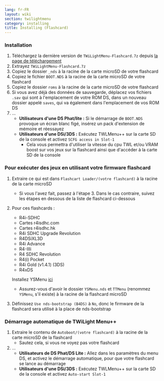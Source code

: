 ```yaml
---
lang: fr-FR
layout: wiki
section: twilightmenu
category: installing
title: Installing (Flashcard)
---
```


### Installation
1. Téléchargez la dernière version de `TWiLightMenu-Flashcard.7z` depuis [la page de téléchargement](https://github.com/DS-Homebrew/TWiLightMenu/releases)
1. Extrayez `TWiLightMenu-Flashcard.7z`
1. Copiez le dossier `_nds` à la racine de la carte microSD de votre flashcard
1. Copiez le fichier `BOOT.NDS` à la racine de la carte microSD de votre flashcard
1. Copiez le dossier `roms` à la racine de la carte microSD de votre flashcard
1. Si vous avez déjà des données de sauvegarde, déplacez vos fichiers `.sav` qui sont à l'emplacement de votre ROM DS, dans un nouveau dossier appelé `saves`, qui va également dans l'emplacement de vos ROM DS
1. ...
   - **Utilisateurs d'une DS Phat/lite :** Si le démarrage de `BOOT.NDS` provoque un écran blanc figé, insérez un pack d'extension de mémoire et réessayez
   - **Utilisateurs d'une DSi/3DS :** Exécutez TWLMenu++ sur la carte SD de la console et activez `SCFG access in Slot-1`
      - Cela vous permettra d'utiliser la vitesse du cpu TWL et/ou VRAM boost sur vos jeux sur la flashcard ainsi que d'accéder à la carte SD de la console

### Pour exécuter des jeux en utilisant votre firmware flashcard
1. Extraire ce qui est dans `Flashcart Loader/(votre flashcard)` à la racine de la carte microSD
   - Si vous l'avez fait, passez à l'étape 3. Dans le cas contraire, suivez les étapes en dessous de la liste de flashcard ci-dessous

1. Pour ces flashcards :
   - R4i-SDHC
   - Cartes r4isdhc.com
   - Cartes r4isdhc.hk
   - R4i SDHC Upgrade Revolution
   - R4DSiXL3D
   - R4i Advance
   - R4-IIIi
   - R4 SDHC Revolution
   - R4(i) Pocket
   - R4i Gold (v1.4.1) (3DS)
   - R4xDS

   Installez YSMenu [ici](https://gbatemp.net/threads/retrogamefan-updates-releases.267243/)
      - Assurez-vous d'avoir le dossier `YSMenu.nds` et `TTMenu` (renommez `YSMenu`, s'il existe) à la racine de la flashcard microSD
1. Définissez `Use nds-bootstrap (B4DS)` à `No`, donc le firmware de la flashcard sera utilisé à la place de nds-bootstrap

### Démarrage automatique de TWiLight Menu++
1. Extraire le contenu de `Autoboot/(votre flashcard)` à la racine de la carte microSD de la flashcard
   - Sautez cela, si vous ne voyez pas votre flashcard
1. ...
   - **Utilisateurs de DS Phat/DS Lite :** Allez dans les paramètres du menu DS, et activez le démarrage automatique, pour que votre flashcard se lance au démarrage
   - **Utilisateurs d'une DSi/3DS :** Exécutez TWLMenu++ sur la carte SD de la console et activez `Auto-start Slot-1`
